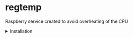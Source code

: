 # regtemp
Raspberry service created to avoid overheating of the CPU

<details>
  <summary>Installation</summary>
  <p>
    Follow instructions to install the service
    ```git clone https://github.com/musinguil/regtemp.git
    cd regtemp
    sudo chmod +x INSTALL
    ./INSTALL
    ```
  </p>
</details>
